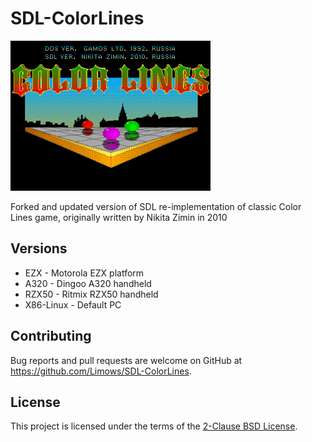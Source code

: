 # SDL-ColorLines
![title](EZX/ColorLines/ColorLinesData/title.bmp)

Forked and updated version of SDL re-implementation of classic Color Lines game, originally written by Nikita Zimin in 2010

## Versions

 - EZX - Motorola EZX platform
 - A320 - Dingoo A320 handheld
 - RZX50 - Ritmix RZX50 handheld
 - X86-Linux - Default PC

## Contributing

Bug reports and pull requests are welcome on GitHub at https://github.com/Limows/SDL-ColorLines.

## License

This project is licensed under the terms of the [2-Clause BSD License](https://opensource.org/licenses/BSD-2-Clause).

